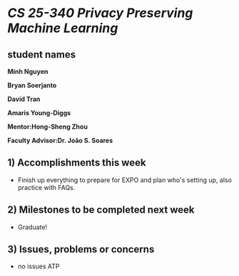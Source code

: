 # *CS 25-340 Privacy Preserving Machine Learning*

## student names
**Minh Nguyen**

**Bryan Soerjanto** 

**David Tran**

**Amaris Young-Diggs**

**Mentor:Hong-Sheng Zhou**

**Faculty Advisor:Dr. João S. Soares**

## 1) Accomplishments this week ##
   - Finish up everything to prepare for EXPO and plan who's setting up, also practice with FAQs.

## 2) Milestones to be completed next week ##
   - Graduate!
## 3) Issues, problems or concerns ##
   - no issues ATP
   
